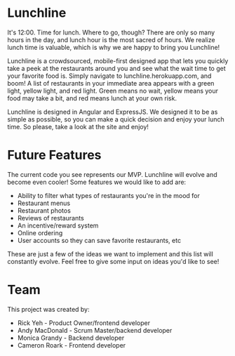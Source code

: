 
# Lunchline

It's 12:00. Time for lunch. Where to go, though? There are only so many hours in the day, and lunch hour is the most sacred of hours. We realize lunch time is valuable, which is why we are happy to bring you Lunchline!

Lunchline is a crowdsourced, mobile-first designed app that lets you quickly take a peek at the restaurants around you and see what the wait time to get your favorite food is. Simply navigate to lunchline.herokuapp.com, and boom! A list of restaurants in your immediate area appears with a green light, yellow light, and red light. Green means no wait, yellow means your food may take a bit, and red means lunch at your own risk.

Lunchline is designed in Angular and ExpressJS. We designed it to be as simple as possible, so you can make a quick decision and enjoy your lunch time. So please, take a look at the site and enjoy!


# Future Features

The current code you see represents our MVP. Lunchline will evolve and become even cooler! Some features we would like to add are:

* Ability to filter what types of restaurants you're in the mood for
* Restaurant menus
* Restaurant photos
* Reviews of restaurants
* An incentive/reward system
* Online ordering
* User accounts so they can save favorite restaurants, etc

These are just a few of the ideas we want to implement and this list will constantly evolve. Feel free to give some input on ideas you'd like to see!


# Team
This project was created by:
* Rick Yeh - Product Owner/frontend developer
* Andy MacDonald - Scrum Master/backend developer
* Monica Grandy - Backend developer
* Cameron Roark - Frontend developer
